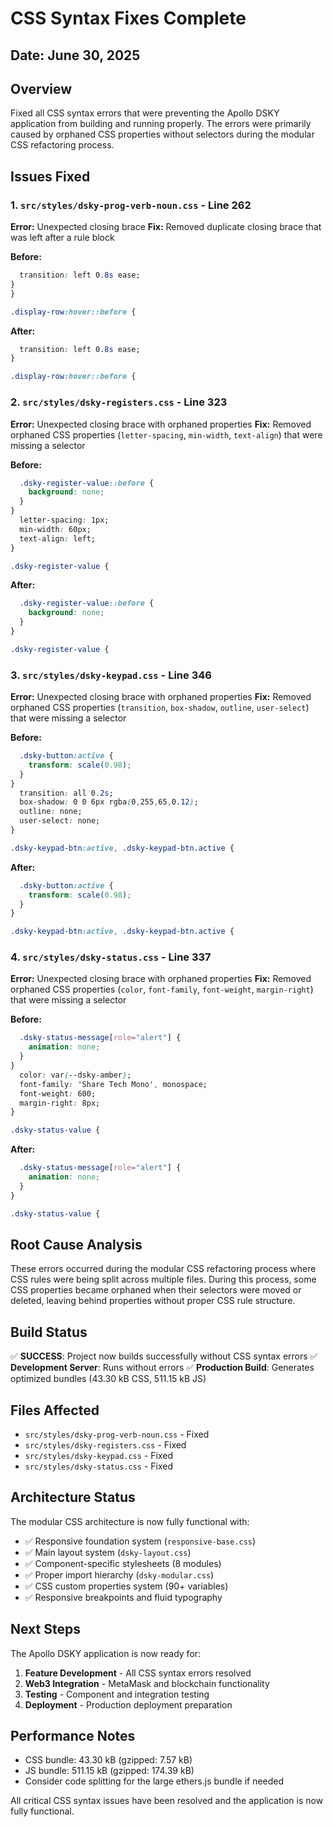 # CSS Syntax Fixes Complete

## Date: June 30, 2025

## Overview
Fixed all CSS syntax errors that were preventing the Apollo DSKY application from building and running properly. The errors were primarily caused by orphaned CSS properties without selectors during the modular CSS refactoring process.

## Issues Fixed

### 1. `src/styles/dsky-prog-verb-noun.css` - Line 262
**Error:** Unexpected closing brace
**Fix:** Removed duplicate closing brace that was left after a rule block

**Before:**
```css
  transition: left 0.8s ease;
}
}

.display-row:hover::before {
```

**After:**
```css
  transition: left 0.8s ease;
}

.display-row:hover::before {
```

### 2. `src/styles/dsky-registers.css` - Line 323
**Error:** Unexpected closing brace with orphaned properties
**Fix:** Removed orphaned CSS properties (`letter-spacing`, `min-width`, `text-align`) that were missing a selector

**Before:**
```css
  .dsky-register-value::before {
    background: none;
  }
}
  letter-spacing: 1px;
  min-width: 60px;
  text-align: left;
}

.dsky-register-value {
```

**After:**
```css
  .dsky-register-value::before {
    background: none;
  }
}

.dsky-register-value {
```

### 3. `src/styles/dsky-keypad.css` - Line 346
**Error:** Unexpected closing brace with orphaned properties
**Fix:** Removed orphaned CSS properties (`transition`, `box-shadow`, `outline`, `user-select`) that were missing a selector

**Before:**
```css
  .dsky-button:active {
    transform: scale(0.98);
  }
}
  transition: all 0.2s;
  box-shadow: 0 0 6px rgba(0,255,65,0.12);
  outline: none;
  user-select: none;
}

.dsky-keypad-btn:active, .dsky-keypad-btn.active {
```

**After:**
```css
  .dsky-button:active {
    transform: scale(0.98);
  }
}

.dsky-keypad-btn:active, .dsky-keypad-btn.active {
```

### 4. `src/styles/dsky-status.css` - Line 337
**Error:** Unexpected closing brace with orphaned properties
**Fix:** Removed orphaned CSS properties (`color`, `font-family`, `font-weight`, `margin-right`) that were missing a selector

**Before:**
```css
  .dsky-status-message[role="alert"] {
    animation: none;
  }
}
  color: var(--dsky-amber);
  font-family: 'Share Tech Mono', monospace;
  font-weight: 600;
  margin-right: 8px;
}

.dsky-status-value {
```

**After:**
```css
  .dsky-status-message[role="alert"] {
    animation: none;
  }
}

.dsky-status-value {
```

## Root Cause Analysis
These errors occurred during the modular CSS refactoring process where CSS rules were being split across multiple files. During this process, some CSS properties became orphaned when their selectors were moved or deleted, leaving behind properties without proper CSS rule structure.

## Build Status
✅ **SUCCESS**: Project now builds successfully without CSS syntax errors
✅ **Development Server**: Runs without errors
✅ **Production Build**: Generates optimized bundles (43.30 kB CSS, 511.15 kB JS)

## Files Affected
- `src/styles/dsky-prog-verb-noun.css` - Fixed
- `src/styles/dsky-registers.css` - Fixed  
- `src/styles/dsky-keypad.css` - Fixed
- `src/styles/dsky-status.css` - Fixed

## Architecture Status
The modular CSS architecture is now fully functional with:
- ✅ Responsive foundation system (`responsive-base.css`)
- ✅ Main layout system (`dsky-layout.css`)
- ✅ Component-specific stylesheets (8 modules)
- ✅ Proper import hierarchy (`dsky-modular.css`)
- ✅ CSS custom properties system (90+ variables)
- ✅ Responsive breakpoints and fluid typography

## Next Steps
The Apollo DSKY application is now ready for:
1. **Feature Development** - All CSS syntax errors resolved
2. **Web3 Integration** - MetaMask and blockchain functionality
3. **Testing** - Component and integration testing
4. **Deployment** - Production deployment preparation

## Performance Notes
- CSS bundle: 43.30 kB (gzipped: 7.57 kB)
- JS bundle: 511.15 kB (gzipped: 174.39 kB)
- Consider code splitting for the large ethers.js bundle if needed

All critical CSS syntax issues have been resolved and the application is now fully functional.
